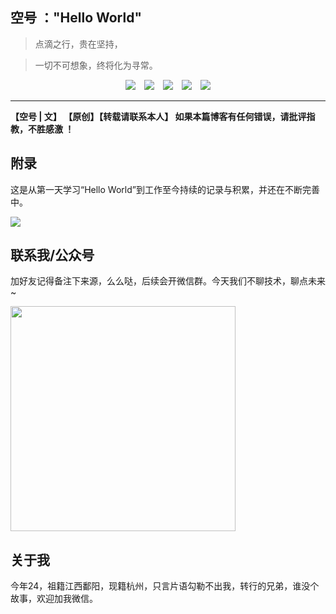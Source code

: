 ## 空号 ："Hello World"
>点滴之行，贵在坚持，

>一切不可想象，终将化为寻常。

<div align="center"><a href="https://github.com/JavaKongHao/JavaTeam#%E8%81%94%E7%B3%BB%E6%88%91"><img src="https://img.shields.io/badge/%E4%BD%9C%E8%80%85-%E5%BE%AE%E4%BF%A1%E7%BE%A4-brightgreen"></img></a>&emsp;<a href="https://juejin.im/user/5dcd7f6f6fb9a0203d746ca4"><img src="https://img.shields.io/badge/%E5%8D%9A%E5%AE%A2-%E6%8E%98%E9%87%91-blue"></img></a>&emsp;<a href="https://github.com/JavaKongHao/JavaTeam/blob/master/README.md#%E8%81%94%E7%B3%BB%E6%88%91%E5%85%AC%E4%BC%97%E5%8F%B7"><img src="https://img.shields.io/badge/%E5%85%AC%E4%BC%97%E5%8F%B7-JavaTeam-808080"></img></a>&emsp;<a href="https://blog.csdn.net/weixin_44781310"><img src="https://img.shields.io/badge/%E5%8D%9A%E5%AE%A2-CSDN-red"></img></a>&emsp;<a href="https://www.cnblogs.com/JavakongHao/"><img src="https://img.shields.io/badge/%E5%8D%9A%E5%AE%A2-%E5%8D%9A%E5%AE%A2%E5%9B%AD-brightgreen"></img></a></div>  

----

<b>【空号 | 文】 【原创】【转载请联系本人】 如果本篇博客有任何错误，请批评指教，不胜感激 ！</b>

 

## 附录

这是从第一天学习“Hello World”到工作至今持续的记录与积累，并还在不断完善中。

![](https://user-gold-cdn.xitu.io/2019/11/21/16e8d186c91cd398?w=726&h=395&f=png&s=164561)

## 联系我/公众号
加好友记得备注下来源，么么哒，后续会开微信群。今天我们不聊技术，聊点未来~

<img height=360px src="https://user-gold-cdn.xitu.io/2019/11/30/16eb9e2e7fc9dce0?w=877&h=434&f=png&s=117216"></img> </br>

## 关于我
今年24，祖籍江西鄱阳，现籍杭州，只言片语勾勒不出我，转行的兄弟，谁没个故事，欢迎加我微信。
